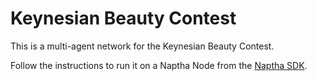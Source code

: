 # Keynesian Beauty Contest

This is a multi-agent network for the Keynesian Beauty Contest.

Follow the instructions to run it on a Naptha Node from the [Naptha SDK](https://github.com/NapthaAI/naptha-sdk).